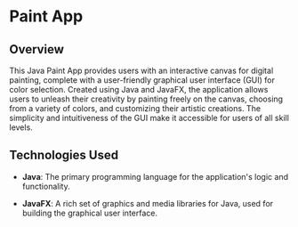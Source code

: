 # Paint App

## Overview

This Java Paint App provides users with an interactive canvas for digital painting, complete with a user-friendly graphical user interface (GUI) for color selection. Created using Java and JavaFX, the application allows users to unleash their creativity by painting freely on the canvas, choosing from a variety of colors, and customizing their artistic creations. The simplicity and intuitiveness of the GUI make it accessible for users of all skill levels.

## Technologies Used

- **Java**: The primary programming language for the application's logic and functionality.

- **JavaFX**: A rich set of graphics and media libraries for Java, used for building the graphical user interface.
